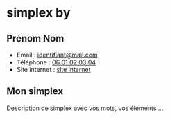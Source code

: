 # simplex by

## Prénom Nom
- Email : [identifiant@mail.com](mailto:identifiant@mail.com)
- Téléphone : [06 01 02 03 04](/tel:0601020304)
- Site internet : [site internet](/url_du_site_internet)

## Mon simplex
Description de simplex avec vos mots, vos éléments ...
